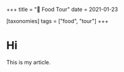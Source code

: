 +++
title = "🍡 Food Tour"
date = 2021-01-23

[taxonomies]
tags = ["food", "tour"]
+++

# Hi

This is my article.
